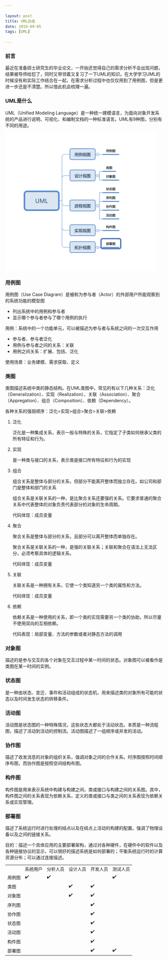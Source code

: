 ```yaml
---

layout: post  
title: UML总结
date: 2019-09-05
tags: [UML]

---
```




### 前言

最近在准备硕士研究生的毕业论文，一开始还觉得自己的需求分析不会出现问题，结果被导师给怼了，同时又带领着又复习了一下UML的知识。在大学学习UML的时候没有和实际工作结合在一起，在需求分析过程中也仅仅用到了用例图，但是更进一步还是不清楚。所以借此机会梳理一遍。

### UML是什么

UML（Unified Modeling Language）是一种统一建模语言，为面向对象开发系统的产品进行说明、可视化、和编制文档的一种标准语言。UML有9种图，分别有不同的用途。

<img src="../../images/uml1.png" style="zoom:50%;" />

### 用例图

用例图（Use Case Diagram）是被称为参与者（Actor）的外部用户所能观察到的系统功能的模型图

* 列出系统中的用例和参与者
* 显示哪个参与者参与了哪个用例的执行



用例：系统中的一个功能单元，可以被描述为参与者与系统之间的一次交互作用

* 参与者、参与者泛化
* 用例与参与者之间的关系：关联
* 用例之间关系：扩展、包括、泛化



使用场景：业务建模、需求获取、定义



### 类图

类图描述系统中类的静态结构。在UML类图中，常见的有以下几种关系：泛化（Generalization）、实现（Realization）、关联（Association）、聚合（Appregation）、组合（Composition）、依赖（Dependency）。

各种关系的强弱顺序：泛化=实现>组合>聚合>关联>依赖

1. 泛化

   泛化是一种集成关系，表示一般与特殊的关系，它指定了子类如何继承父类的所有特征和行为。

2. 实现

   是一种类与接口的关系，表示类是接口所有特征和行为的实现

3. 组合

   组合关系是整体与部分的关系，但部分不能离开整体而独立存在。如公司和部门是整体和部门的关系

   组合关系是关联关系的一种，是比聚合关系还要强的关系。它要求普通的聚合关系中代表整体的对象负责代表部分的对象的生命周期。

   代码体现：成员变量

4. 聚合

   聚合关系是整体与部分的关系，且部分可以离开整体而单独存在。

   聚合关系是关联关系的一种，是强的关联关系；关联和聚合在语法上无法区分，必须考察具体的逻辑关系。

   代码体现：成员变量

5. 关联

   关联关系是一种拥有关系，它使一个类知道另一个类的属性和方法。

   代码体现：成员变量

6. 依赖

   依赖关系是一种使用的关系，即一个类的实现需要另一个类的协助，所以尽量不使用双向的互相依赖。

   代码表现：局部变量、方法的参数或者对静态方法的调用



### 对象图

描述的是参与交互的各个对象在交互过程中某一时间的状态。对象图可以被看作是类图在某一时间的实例。



### 状态图

是一种由状态、变迁、事件和活动组成的状态机，用来描述类的对象所有可能的状态以及时间发生状态的转移条件。



### 活动图

活动图是状态图的一种特殊情况，这些状态大都处于活动状态。本质是一种流程图，描述了活动到活动的控制流。活动图描述了一组顺序或并发的活动。



### 协作图

描述了收发消息的对象的组织关系，强调对象之间的合作关系。时序图按照时间顺序布图，而协作图是按照空间结构布图。



### 构件图

构件图是用来表示系统中构建与构建之间，类或接口与构建之间的关系图。其中，构件图之间的关系表现为依赖关系，定义的类或接口与类之间的关系表现为依赖关系或实现管理。



### 部署图

描述了系统运行时进行处理的结点以及在结点上活动的构建的配置。强调了物理设备以及之间的链接关系。

目的：描述一个具体应用的主要部署架构，通过对各种硬件，在硬件中的软件以及各种链接协议的显示，可以很好的描述系统是如何部署的；平衡系统运行时的计算资源分布；可以通过连接描述。



|        |          |          |          |          |          |
| ------ | -------- | -------- | -------- | -------- | -------- |
|        | 系统用户 | 分析人员 | 设计人员 | 开发人员 | 测试人员 |
| 用例图 | ✔️        | ✔️        |          |          | ✔️        |
| 类图   |          |          | ✔️        | ✔️        |          |
| 对象图 |          |          | ✔️        | ✔️        |          |
| 序列图 |          |          |          | ✔️        |          |
| 协作图 |          |          |          | ✔️        |          |
| 状态图 |          |          |          | ✔️        |          |
| 活动图 |          |          |          | ✔️        |          |
| 构件图 |          |          |          | ✔️        |          |
| 部署图 |          |          |          | ✔️        | ✔️        |





